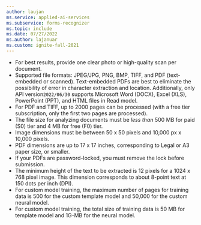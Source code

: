 ```yaml
---
author: laujan
ms.service: applied-ai-services
ms.subservice: forms-recognizer
ms.topic: include
ms.date: 07/27/2022
ms.author: lajanuar
ms.custom: ignite-fall-2021
---
```

<!-- markdownlint-disable MD041 -->

* For best results, provide one clear photo or high-quality scan per document.
* Supported file formats: JPEG/JPG, PNG, BMP, TIFF, and PDF (text-embedded or scanned). Text-embedded PDFs are best to eliminate the possibility of error in character extraction and location. Additionally, only API version`2022/06/30` supports Microsoft Word (DOCX), Excel (XLS), PowerPoint (PPT), and HTML files in Read model.
* For PDF and TIFF, up to 2000 pages can be processed (with a free tier subscription, only the first two pages are processed).
* The file size for analyzing documents must be _less than_ 500 MB for paid (S0) tier and 4 MB for free (F0) tier.
* Image dimensions must be between 50 x 50 pixels and 10,000 px x 10,000 pixels.
* PDF dimensions are up to 17 x 17 inches, corresponding to Legal or A3 paper size, or smaller.
* If your PDFs are password-locked, you must remove the lock before submission.
* The minimum height of the text to be extracted is 12 pixels for a 1024 x 768 pixel image. This dimension corresponds to about 8-point text at 150 dots per inch (DPI).
* For custom model training, the maximum number of pages for training data is 500 for the custom template model and 50,000 for the custom neural model.
* For custom model training, the total size of training data is 50 MB for template model and 1G-MB for the neural model.
